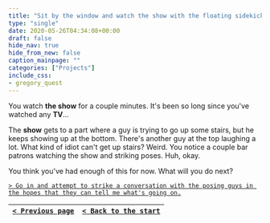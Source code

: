 ```yaml
---
title: "Sit by the window and watch the show with the floating sidekicks from outside."
type: "single"
date: 2020-05-26T04:34:08+00:00
draft: false
hide_nav: true
hide_from_new: false
caption_mainpage: ""
categories: ["Projects"]
include_css:
- gregory_quest
---
```


You watch **the show** for a couple minutes. It's been so long since you've watched any **TV**…

The **show** gets to a part where a guy is trying to go up some stairs, but he keeps showing up at the bottom. There's another guy at the top laughing a lot. What kind of idiot can't get up stairs? Weird. You notice a couple bar patrons watching the show and striking poses. Huh, okay.

You think you've had enough of this for now. What will you do next?

[``> Go in and attempt to strike a conversation with the posing guys in the hopes that they can tell me what's going on.``](../60)

|[``< Previous page``](../58)|[``< Back to the start``](../)|
|---|---|
